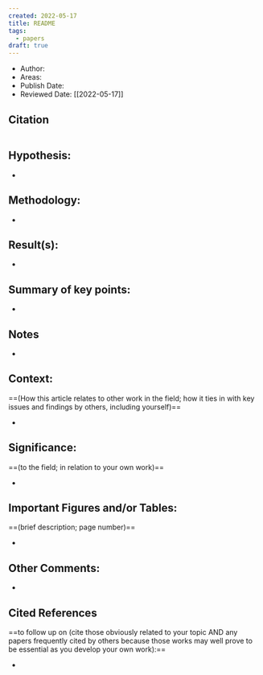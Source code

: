 ```yaml
---
created: 2022-05-17
title: README
tags:
  - papers
draft: true
---
```


- Author:
- Areas:
- Publish Date:
- Reviewed Date: [[2022-05-17]]

## Citation

```latex

```

## Hypothesis:

-

## Methodology:

-

## Result(s):

-

## Summary of key points:

-

## Notes

-

## Context:

==(How this article relates to other work in the field; how it ties in with key issues and findings by others, including yourself)==

-

## Significance:

==(to the field; in relation to your own work)==

-

## Important Figures and/or Tables:

==(brief description; page number)==

-

## Other Comments:

-

## Cited References

==to follow up on (cite those obviously related to your topic AND any papers frequently cited by others because those works may well prove to be essential as you develop your own work):==

-

```query

```
